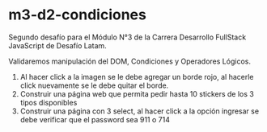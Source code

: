 # m3-d2-condiciones

<p>Segundo desafío para el Módulo N°3 de la Carrera Desarrollo FullStack JavaScript de Desafío Latam.</p>
<p>Validaremos manipulación del DOM, Condiciones y Operadores Lógicos.</p>

<ol>
  <li>Al hacer click a la imagen se le debe agregar un borde rojo, al hacerle click nuevamente se le debe quitar el borde.</li>
  <li>Construir una página web que permita pedir hasta 10 stickers de los 3 tipos disponibles</li>
  <li>Construir una página con 3 select, al hacer click a la opción ingresar se debe verificar que el password sea 911 o 714</li>
</ol>
